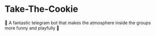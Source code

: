# Take-The-Cookie
🍪 A fantastic telegram bot that makes the atmosphere inside the groups more funny and playfully 🍪
